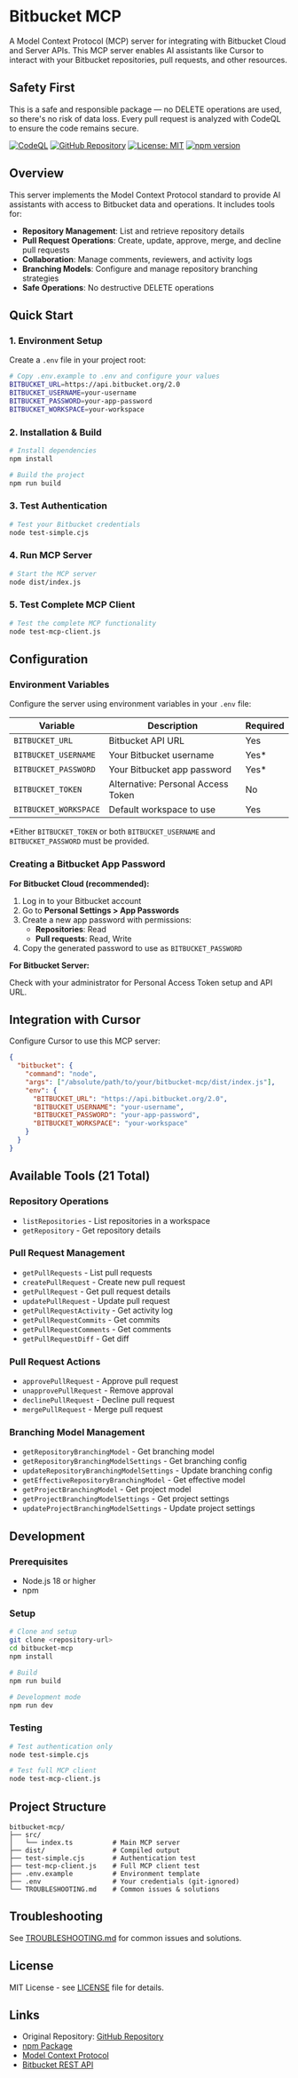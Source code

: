 # Bitbucket MCP

A Model Context Protocol (MCP) server for integrating with Bitbucket Cloud and Server APIs. This MCP server enables AI assistants like Cursor to interact with your Bitbucket repositories, pull requests, and other resources.

## Safety First

This is a safe and responsible package — no DELETE operations are used, so there's no risk of data loss.
Every pull request is analyzed with CodeQL to ensure the code remains secure.

[![CodeQL](https://github.com/MatanYemini/bitbucket-mcp/actions/workflows/github-code-scanning/codeql/badge.svg)](https://github.com/MatanYemini/bitbucket-mcp/actions/workflows/github-code-scanning/codeql)
[![GitHub Repository](https://img.shields.io/badge/GitHub-Repository-blue.svg)](https://github.com/MatanYemini/bitbucket-mcp)
[![License: MIT](https://img.shields.io/badge/License-MIT-yellow.svg)](https://opensource.org/licenses/MIT)
[![npm version](https://badge.fury.io/js/bitbucket-mcp.svg)](https://www.npmjs.com/package/bitbucket-mcp)

## Overview

This server implements the Model Context Protocol standard to provide AI assistants with access to Bitbucket data and operations. It includes tools for:

- **Repository Management**: List and retrieve repository details
- **Pull Request Operations**: Create, update, approve, merge, and decline pull requests
- **Collaboration**: Manage comments, reviewers, and activity logs
- **Branching Models**: Configure and manage repository branching strategies
- **Safe Operations**: No destructive DELETE operations

## Quick Start

### 1. Environment Setup

Create a `.env` file in your project root:

```bash
# Copy .env.example to .env and configure your values
BITBUCKET_URL=https://api.bitbucket.org/2.0
BITBUCKET_USERNAME=your-username
BITBUCKET_PASSWORD=your-app-password
BITBUCKET_WORKSPACE=your-workspace
```

### 2. Installation & Build

```bash
# Install dependencies
npm install

# Build the project
npm run build
```

### 3. Test Authentication

```bash
# Test your Bitbucket credentials
node test-simple.cjs
```

### 4. Run MCP Server

```bash
# Start the MCP server
node dist/index.js
```

### 5. Test Complete MCP Client

```bash
# Test the complete MCP functionality
node test-mcp-client.js
```

## Configuration

### Environment Variables

Configure the server using environment variables in your `.env` file:

| Variable              | Description                                   | Required |
| --------------------- | --------------------------------------------- | -------- |
| `BITBUCKET_URL`       | Bitbucket API URL                            | Yes      |
| `BITBUCKET_USERNAME`  | Your Bitbucket username                       | Yes*     |
| `BITBUCKET_PASSWORD`  | Your Bitbucket app password                   | Yes*     |
| `BITBUCKET_TOKEN`     | Alternative: Personal Access Token            | No       |
| `BITBUCKET_WORKSPACE` | Default workspace to use                      | Yes      |

*Either `BITBUCKET_TOKEN` or both `BITBUCKET_USERNAME` and `BITBUCKET_PASSWORD` must be provided.

### Creating a Bitbucket App Password

**For Bitbucket Cloud (recommended):**

1. Log in to your Bitbucket account
2. Go to **Personal Settings > App Passwords**
3. Create a new app password with permissions:
   - **Repositories**: Read
   - **Pull requests**: Read, Write
4. Copy the generated password to use as `BITBUCKET_PASSWORD`

**For Bitbucket Server:**

Check with your administrator for Personal Access Token setup and API URL.

## Integration with Cursor

Configure Cursor to use this MCP server:

```json
{
  "bitbucket": {
    "command": "node",
    "args": ["/absolute/path/to/your/bitbucket-mcp/dist/index.js"],
    "env": {
      "BITBUCKET_URL": "https://api.bitbucket.org/2.0",
      "BITBUCKET_USERNAME": "your-username",
      "BITBUCKET_PASSWORD": "your-app-password",
      "BITBUCKET_WORKSPACE": "your-workspace"
    }
  }
}
```

## Available Tools (21 Total)

### Repository Operations
- `listRepositories` - List repositories in a workspace
- `getRepository` - Get repository details

### Pull Request Management
- `getPullRequests` - List pull requests
- `createPullRequest` - Create new pull request
- `getPullRequest` - Get pull request details
- `updatePullRequest` - Update pull request
- `getPullRequestActivity` - Get activity log
- `getPullRequestCommits` - Get commits
- `getPullRequestComments` - Get comments
- `getPullRequestDiff` - Get diff

### Pull Request Actions
- `approvePullRequest` - Approve pull request
- `unapprovePullRequest` - Remove approval
- `declinePullRequest` - Decline pull request
- `mergePullRequest` - Merge pull request

### Branching Model Management
- `getRepositoryBranchingModel` - Get branching model
- `getRepositoryBranchingModelSettings` - Get branching config
- `updateRepositoryBranchingModelSettings` - Update branching config
- `getEffectiveRepositoryBranchingModel` - Get effective model
- `getProjectBranchingModel` - Get project model
- `getProjectBranchingModelSettings` - Get project settings
- `updateProjectBranchingModelSettings` - Update project settings

## Development

### Prerequisites
- Node.js 18 or higher
- npm

### Setup

```bash
# Clone and setup
git clone <repository-url>
cd bitbucket-mcp
npm install

# Build
npm run build

# Development mode
npm run dev
```

### Testing

```bash
# Test authentication only
node test-simple.cjs

# Test full MCP client
node test-mcp-client.js
```

## Project Structure

```
bitbucket-mcp/
├── src/
│   └── index.ts          # Main MCP server
├── dist/                 # Compiled output
├── test-simple.cjs       # Authentication test
├── test-mcp-client.js    # Full MCP client test
├── .env.example          # Environment template
├── .env                  # Your credentials (git-ignored)
└── TROUBLESHOOTING.md    # Common issues & solutions
```

## Troubleshooting

See [TROUBLESHOOTING.md](./TROUBLESHOOTING.md) for common issues and solutions.

## License

MIT License - see [LICENSE](LICENSE) file for details.

## Links

- Original Repository: [GitHub Repository](https://github.com/MatanYemini/bitbucket-mcp)
- [npm Package](https://www.npmjs.com/package/bitbucket-mcp)
- [Model Context Protocol](https://modelcontextprotocol.io/)
- [Bitbucket REST API](https://developer.atlassian.com/cloud/bitbucket/rest/)
